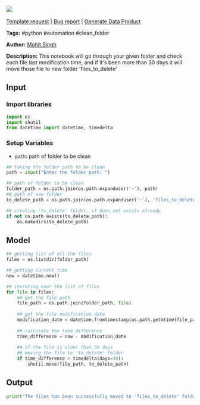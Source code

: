 <a href="https://app.naas.ai/user-redirect/naas/downloader?url=https://raw.githubusercontent.com/jupyter-naas/awesome-notebooks/master/Python/Python_Clean_your_download_folder.ipynb" target="_parent"><img src="https://naasai-public.s3.eu-west-3.amazonaws.com/Open_in_Naas_Lab.svg"/></a><br><br><a href="https://github.com/jupyter-naas/awesome-notebooks/issues/new?assignees=&labels=&template=template-request.md&title=Tool+-+Action+of+the+notebook+">Template request</a> | <a href="https://github.com/jupyter-naas/awesome-notebooks/issues/new?assignees=&labels=bug&template=bug_report.md&title=Python+-+Clean+your+download+folder:+Error+short+description">Bug report</a> | <a href="https://app.naas.ai/user-redirect/naas/downloader?url=https://raw.githubusercontent.com/jupyter-naas/awesome-notebooks/master/Naas/Naas_Start_data_product.ipynb" target="_parent">Generate Data Product</a>

**Tags:** #python #automation #clean_folder

**Author:** [Mohit Singh](https://www.linkedin.com/in/mohwits/)

**Description:** This notebook will go through your given folder and check each file last modification time, and if it's been more than 30 days it will move those file to new folder 'files_to_delete'

## Input

### Import libraries


```python
import os
import shutil
from datetime import datetime, timedelta
```

### Setup Variables
- `path`: path of folder to be clean


```python
## taking the folder path to be clean
path = input("Enter the folder path: ")
```


```python
## path of folder to be clean 
folder_path = os.path.join(os.path.expanduser('~'), path)
## path of new folder
to_delete_path = os.path.join(os.path.expanduser('~'), 'files_to_delete')
```


```python
## creating 'to_delete' folder, if does not exists already
if not os.path.exists(to_delete_path):
    os.makedirs(to_delete_path)
```

## Model


```python
## getting list of all the files 
files = os.listdir(folder_path)
```


```python
## getting current time
now = datetime.now()
```


```python
## iterating over the list of files
for file in files:
    ## get the file path
    file_path = os.path.join(folder_path, file)
    
    ## get the file modification date
    modification_date = datetime.fromtimestamp(os.path.getmtime(file_path))
    
    ## calculate the time difference
    time_difference = now - modification_date
    
    ## if the file is older than 30 days 
    ## moving the file to 'to_delete' folder
    if time_difference > timedelta(days=30):
        shutil.move(file_path, to_delete_path)
```

## Output


```python
print("The files has been successfully moved to 'files_to_delete' folder.")
```
